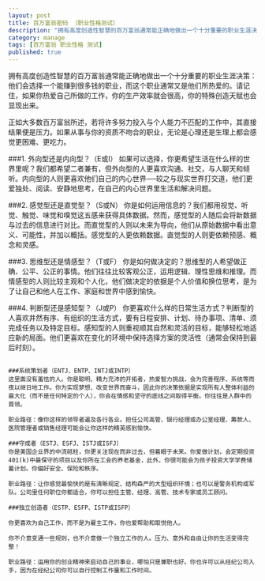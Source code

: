 ```yaml
---
layout: post
title: 百万富翁密码 （职业性格测试）
description: "拥有高度创造性智慧的百万富翁通常能正确地做出一个十分重要的职业生涯决策：他们会选择一个能赚到很多钱的职业，而这个职业通常又是他们所热爱的。请记住，如果你热爱自己所做的工作，你的生产效率就会很高，你的特殊创造天赋也会显现出来。"
category: manage
tags: [百万富翁 职业性格 测试]
published: true
---
```


拥有高度创造性智慧的百万富翁通常能正确地做出一个十分重要的职业生涯决策：他们会选择一个能赚到很多钱的职业，而这个职业通常又是他们所热爱的。请记住，如果你热爱自己所做的工作，你的生产效率就会很高，你的特殊创造天赋也会显现出来。

正如大多数百万富翁所述，若将许多努力投入与个人能力不匹配的工作中，其直接结果便是压力。如果从事与你的资质不吻合的职业，无论是心理还是生理上都会感觉更困难、更吃力。

###1. 外向型还是内向型？（E或I）
如果可以选择，你更希望生活在什么样的世界里呢？我们都希望二者兼有，但外向型的人更喜欢沟通、社交，与人聊天和倾听。内向型的人则更喜欢他们自己的内心世界──较之与现实世界打交道，他们更爱独处、阅读、安静地思考，在自己的内心世界里生活和解决问题。

###2. 感觉型还是直觉型？（S或N）
你是如何运用信息的？我们都用视觉、听觉、触觉、味觉和嗅觉这五感来获得具体数据。然而，感觉型的人随后会将新数据与过去的信息进行对比。而直觉型的人则以未来为导向，他们从原始数据中看出意义、可能性，并加以概括。感觉型的人更依赖数据。直觉型的人则更依赖预感、概念和灵感。

###3. 思维型还是情感型？（T或F）
你是如何做决定的？思维型的人希望做正确、公平、公正的事情。他们往往比较客观公正，运用逻辑、理性思维和推理。而情感型的人则比较主观和个人化，他们做决定的依据是个人价值和换位思考，是为了让自己和他人在工作、家庭和世界中感到愉快。

###4. 判断型还是感知型？（J或P）
你更喜欢什么样的日常生活方式？判断型的人喜欢井然有序、有组织的生活方式，要有日程安排、计划、待办事项、清单、须完成任务以及特定目标。感知型的人则重视顺其自然和灵活的目标，能够轻松地适应新的局面。他们更喜欢在变化的环境中保持选择方案的灵活性（通常会保持到最后时刻）。

~~~~~~~~~~~~~~答案~~~~~~~~~~~~~~~~

###系统策划者（ENTJ、ENTP、INTJ或INTP）
这里面没有羞怯的人。你是聪明、精力充沛的开拓者，热爱智力挑战，会为完善程序、系统等而夜以继日地工作。你为实现梦想、改变世界而奋斗，因此你的决策依据是实现所有人整体利益的最大化（而不是任何特定的个人），你会在情感和坚守的底线之间取得平衡。你往往是人群中的首领。

职业路径：像你这样的领导者遍及各行各业。担任公司高管、银行经理或办公室经理、筹款人、医院管理者或销售经理可能会让你这样的精英感到愉快。

###守成者（ESTJ、ESFJ、ISTJ或ISFJ）
你是美国企业界的中流砥柱，你更关注现在而非过去，但着眼于未来。你爱做计划，会定期投资401(k)中最保守的项目以及你所在工会的养老基金，此外，你很可能会为孩子投资大学学费储蓄计划。你偏好安全、保险和秩序。

职业路径：让你感觉最愉快的是有清晰规定、结构森严的大型组织环境；也可以是警务机构或军队。公司里任何职位你都适合，你可以担任主管、经理、高管、技术专家或员工顾问。

###独立创造者（ESTP、ESFP、ISTP或ISFP）

你更喜欢为自己工作，而不是为雇主工作，你也爱帮助和取悦他人。

你不介意变通一些规则，也不介意做一个独立工作的人。压力、意外和自由让你的生活变得完整！

职业路径：运用你的创业精神来启动自己的事业，哪怕只是兼职也好。你也许可以从经纪公司入手，因为在经纪公司你可以自行控制工作量和工作时间。